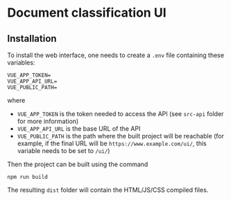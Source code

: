 # Document classification UI

## Installation
To install the web interface, one needs to create a `.env` file containing these variables:

```
VUE_APP_TOKEN=
VUE_APP_API_URL=
VUE_PUBLIC_PATH=
```

where

* `VUE_APP_TOKEN` is the token needed to access the API (see `src-api` folder for more information)
* `VUE_APP_API_URL` is the base URL of the API
* `VUE_PUBLIC_PATH` is the path where the built project will be reachable
  (for example, if the final URL will be `https://www.example.com/ui/`,
  this variable needs to be set to `/ui/`)

Then the project can be built using the command
```
npm run build
```

The resulting `dist` folder will contain the HTML/JS/CSS compiled files.